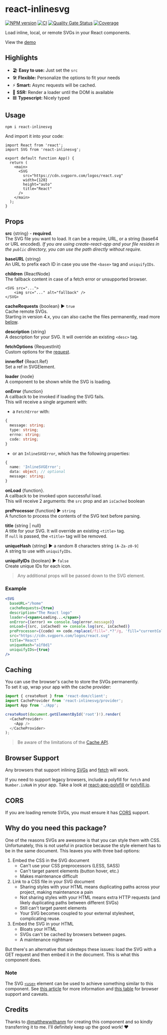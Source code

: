 # react-inlinesvg

[![NPM version](https://badge.fury.io/js/react-inlinesvg.svg)](https://www.npmjs.com/package/react-inlinesvg) [![CI](https://github.com/gilbarbara/react-inlinesvg/actions/workflows/main.yml/badge.svg)](https://github.com/gilbarbara/react-inlinesvg/actions/workflows/main.yml) [![Quality Gate Status](https://sonarcloud.io/api/project_badges/measure?project=gilbarbara_react-inlinesvg&metric=alert_status)](https://sonarcloud.io/summary/new_code?id=gilbarbara_react-inlinesvg) [![Coverage](https://sonarcloud.io/api/project_badges/measure?project=gilbarbara_react-inlinesvg&metric=coverage)](https://sonarcloud.io/summary/new_code?id=gilbarbara_react-inlinesvg)

Load inline, local, or remote SVGs in your React components.

View the [demo](https://codesandbox.io/s/github/gilbarbara/react-inlinesvg/tree/main/demo)

## Highlights

- 🏖 **Easy to use:** Just set the `src`
- 🛠 **Flexible:** Personalize the options to fit your needs
- ⚡️ **Smart:** Async requests will be cached.
- 🚀 **SSR:** Render a loader until the DOM is available
- 🟦 **Typescript:** Nicely typed

## Usage

```sh
npm i react-inlinesvg
```

And import it into your code:

```tsx
import React from 'react';
import SVG from 'react-inlinesvg';

export default function App() {
  return (
    <main>
      <SVG
        src="https://cdn.svgporn.com/logos/react.svg"
        width={128}
        height="auto"
        title="React"
      />
    </main>
  );
}
```

## Props

**src** {string} - **required**.  
The SVG file you want to load. It can be a require, URL, or a string (base64 or URL encoded).
_If you are using create-react-app and your file resides in the `public` directory, you can use the path directly without require._

**baseURL** {string}  
An URL to prefix each ID in case you use the `<base>` tag and `uniquifyIDs`.

**children** {ReactNode}  
The fallback content in case of a fetch error or unsupported browser.

```
<SVG src="...">
	<img src="..." alt="fallback" />
</SVG>
```

**cacheRequests** {boolean} ▶︎ `true`  
Cache remote SVGs.  
Starting in version 4.x, you can also cache the files permanently, read more [below](#caching).

**description** {string}  
A description for your SVG. It will override an existing `<desc>` tag.

**fetchOptions** {RequestInit}  
Custom options for the [request](https://developer.mozilla.org/en-US/docs/Web/API/Request/Request).

**innerRef** {React.Ref}  
Set a ref in SVGElement.

**loader** {node}  
A component to be shown while the SVG is loading.

**onError** {function}  
A callback to be invoked if loading the SVG fails.  
This will receive a single argument with:

- a `FetchError` with:

```typescript
{
  message: string;
  type: string;
  errno: string;
  code: string;
}
```

- or an `InlineSVGError`, which has the following properties:

```typescript
{
  name: 'InlineSVGError';
  data: object; // optional
  message: string;
}
```

**onLoad** {function}.  
A callback to be invoked upon successful load.  
This will receive 2 arguments: the `src` prop and an `isCached` boolean

**preProcessor** {function} ▶︎ `string`  
A function to process the contents of the SVG text before parsing.

**title** {string | null}  
A title for your SVG. It will override an existing `<title>` tag.  
If `null` is passed, the `<title>` tag will be removed.

**uniqueHash** {string} ▶︎ a random 8 characters string `[A-Za-z0-9]`  
A string to use with `uniquifyIDs`.

**uniquifyIDs** {boolean} ▶︎ `false`  
Create unique IDs for each icon.

> Any additional props will be passed down to the SVG element.

### Example

```jsx
<SVG
  baseURL="/home"
  cacheRequests={true}
  description="The React logo"
  loader={<span>Loading...</span>}
  onError={(error) => console.log(error.message)}
  onLoad={(src, isCached) => console.log(src, isCached)}
  preProcessor={(code) => code.replace(/fill=".*?"/g, 'fill="currentColor"')}
  src="https://cdn.svgporn.com/logos/react.svg"
  title="React"
  uniqueHash="a1f8d1"
  uniquifyIDs={true}
/>
```

## Caching

You can use the browser's cache to store the SVGs permanently.  
To set it up, wrap your app with the cache provider:

```typescript
import { createRoot } from 'react-dom/client';
import CacheProvider from 'react-inlinesvg/provider';
import App from './App';

createRoot(document.getElementById('root')!).render(
  <CacheProvider>
    <App />
  </CacheProvider>
);
```

> Be aware of the limitations of the [Cache API](https://developer.mozilla.org/en-US/docs/Web/API/Cache).

## Browser Support

Any browsers that support inlining [SVGs](https://developer.mozilla.org/en-US/docs/Web/SVG/Element/svg) and [fetch](https://developer.mozilla.org/en-US/docs/Web/API/Fetch_API) will work.

If you need to support legacy browsers, include a polyfill for `fetch` and `Number.isNaN` in your app. Take a look at [react-app-polyfill](https://www.npmjs.com/package/react-app-polyfill) or [polyfill.io](https://polyfill.io/v3/).

## CORS

If you are loading remote SVGs, you must ensure it has [CORS](https://developer.mozilla.org/en-US/docs/Web/HTTP/CORS) support.

## Why do you need this package?

One of the reasons SVGs are awesome is that you can style them with CSS.
Unfortunately, this is not useful in practice because the style element has to be in the same document. This leaves you with three bad options:

1. Embed the CSS in the SVG document
   - Can't use your CSS preprocessors (LESS, SASS)
   - Can't target parent elements (button hover, etc.)
   - Makes maintenance difficult
2. Link to a CSS file in your SVG document
   - Sharing styles with your HTML means duplicating paths across your project, making maintenance a pain
   - Not sharing styles with your HTML means extra HTTP requests (and likely
     duplicating paths between different SVGs)
   - Still can't target parent elements
   - Your SVG becomes coupled to your external stylesheet, complicating reuse.
3. Embed the SVG in your HTML
   - Bloats your HTML
   - SVGs can't be cached by browsers between pages.
   - A maintenance nightmare

But there's an alternative that sidesteps these issues: load the SVG with a GET request and then embed it in the document. This is what this component does.

### Note

The SVG [`<use>`](http://css-tricks.com/svg-use-external-source) element can be used to achieve something similar to this component. See [this article](http://taye.me/blog/svg/a-guide-to-svg-use-elements/) for more information and [this table](https://developer.mozilla.org/en-US/docs/Web/SVG/Element/use#Browser_compatibility) for browser support and caveats.

## Credits

Thanks to [@matthewwithanm](https://github.com/matthewwithanm) for creating this component and so kindly transferring it to me.
I'll definitely keep up the good work! ❤️
